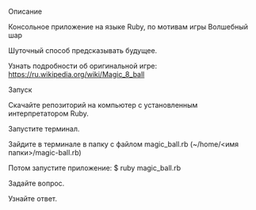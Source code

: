 ﻿Описание

Консольное приложение на языке Ruby, по мотивам игры Волшебный шар

Шуточный способ предсказывать будущее.

Узнать подробности об оригинальной игре:  https://ru.wikipedia.org/wiki/Magic_8_ball

Запуск

Скачайте репозиторий на компьютер с установленным интерпретатором Ruby.

Запустите терминал. 

Зайдите в терминале в папку с файлом magic_ball.rb (~/home/<имя папки>/magic-ball.rb)

Потом запустите приложение: $ ruby magic_ball.rb

Задайте вопрос.

Узнайте ответ.

